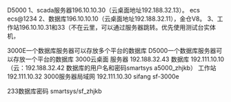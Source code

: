 

D5000
1、scada服务器196.10.10.30（云桌面地址192.188.32.13）。 ecs ecs@1234
2、数据库196.10.10.10（云桌面地址192.188.32.11），金仓V8。 
3、工作站196.10.10.31和33（不在云里，可以通过服务器跳转。优先使用测试台实体机，

3000E一个数据库服务器可以存放多个平台的数据库
D5000一个数据库服务器可以存放一个平台的数据库
3000云桌面 服务器 192.188.32.43 数据库 192.111.10.10 （云：192.188.32.42 数据库的用户名和密码smartsys a5000_zhjkb）
工作站192.111.10.32
3000服务器局域网
192.111.10.30 sifang sf-3000e


233数据库密码
smartsys/sf_zhjkb